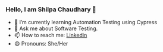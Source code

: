 ### Hello, I am Shilpa Chaudhary 👋

- 🌱 I’m currently learning Automation Testing using Cypress
- 💬 Ask me about Software Testing.
- 📫 How to reach me: [Linkedin](https://www.linkedin.com/in/shilpa-chaudhary-408537152/)
- 😄 Pronouns: She/Her
<!-- <script src="https://platform.linkedin.com/badges/js/profile.js" async defer type="text/javascript"></script> -->
<!-- <div class="badge-base LI-profile-badge" data-locale="en_US" data-size="medium" data-theme="dark" data-type="HORIZONTAL" data-vanity="shilpa-chaudhary-408537152" data-version="v1"><a class="badge-base__link LI-simple-link" href="https://in.linkedin.com/in/shilpa-chaudhary-408537152?trk=profile-badge">Shilpa Chaudhary</a></div> -->
<!-- <img src="https://github-readme-stats.vercel.app/api?username=shilpa94chaudhary&&show_icons=true&title_color=ffffff&icon_color=bb2acf&text_color=daf7dc&bg_color=151515"> -->
